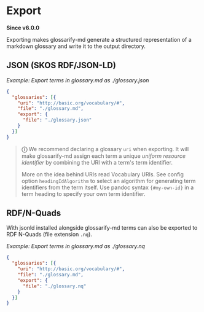 # Export
<!--
aliases: exporting, exports
-->
**Since v6.0.0**

Exporting makes glossarify-md generate a structured representation of a markdown glossary and write it to the output directory.

## JSON (SKOS RDF/JSON-LD)

*Example: Export terms in glossary.md as ./glossary.json*

~~~json
{
  "glossaries": [{
    "uri": "http://basic.org/vocabulary/#",
    "file": "./glossary.md",
    "export": {
      "file": "./glossary.json"
    }
  }]
}
~~~

> **ⓘ** We recommend declaring a glossary `uri` when exporting. It will make glossarify-md assign each term a unique *uniform resource identifier* by combining the URI with a term's term identifier.
>
> More on the idea behind URIs read Vocabulary URIs. See config option `headingIdAlgorithm` to select an algorithm for generating term identifiers from the term itself. Use pandoc syntax `{#my-own-id}` in a term heading to specify your own term identifier.

## RDF/N-Quads

With jsonld installed alongside glossarify-md terms can also be exported to RDF N-Quads (file extension `.nq`).

*Example: Export terms in glossary.md as ./glossary.nq*

~~~json
{
  "glossaries": [{
    "uri": "http://basic.org/vocabulary/#",
    "file": "./glossary.md",
    "export": {
      "file": "./glossary.nq"
    }
  }]
}
~~~